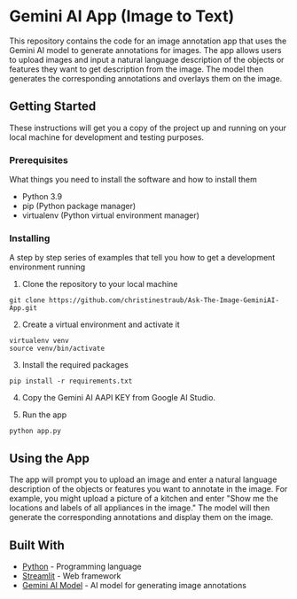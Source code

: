 Gemini AI App (Image to Text)
=========================

This repository contains the code for an image annotation app that uses the Gemini AI model to generate annotations for images. The app allows users to upload images and input a natural language description of the objects or features they want to get description from the image. The model then generates the corresponding annotations and overlays them on the image.

Getting Started
---------------

These instructions will get you a copy of the project up and running on your local machine for development and testing purposes.

### Prerequisites

What things you need to install the software and how to install them

-   Python 3.9
-   pip (Python package manager)
-   virtualenv (Python virtual environment manager)

### Installing

A step by step series of examples that tell you how to get a development environment running

1. Clone the repository to your local machine

```
git clone https://github.com/christinestraub/Ask-The-Image-GeminiAI-App.git
```

2. Create a virtual environment and activate it

```
virtualenv venv
source venv/bin/activate
```

3. Install the required packages

```
pip install -r requirements.txt
```

4. Copy the Gemini AI AAPI KEY from Google AI Studio.

5. Run the app

```
python app.py
```

Using the App
-------------

The app will prompt you to upload an image and enter a natural language description of the objects or features you want to annotate in the image. For example, you might upload a picture of a kitchen and enter "Show me the locations and labels of all appliances in the image." The model will then generate the corresponding annotations and display them on the image.

Built With
----------

-   [Python](https://www.python.org/) - Programming language
-   [Streamlit](https://streamlit.com/) - Web framework
-   [Gemini AI Model](https://huggingface.co/babelscape/gemini) - AI model for generating image annotations
